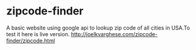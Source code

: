 zipcode-finder
==============
A basic website using google api to lookup zip code of all cities in USA.To test it here is live version.
http://joelkvarghese.com/zipcode-finder/zipcode.html
